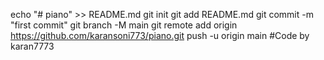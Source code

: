 echo "# piano" >> README.md git init git add README.md git commit -m "first commit" git branch -M main git remote add origin https://github.com/karansoni773/piano.git push -u origin main #Code by karan7773
